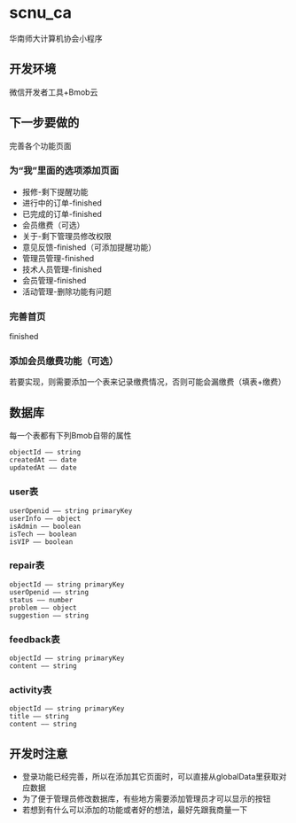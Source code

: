 # scnu_ca
华南师大计算机协会小程序

## 开发环境
微信开发者工具+Bmob云

## 下一步要做的
完善各个功能页面

### 为“我”里面的选项添加页面
* 报修-剩下提醒功能
* 进行中的订单-finished
* 已完成的订单-finished
* 会员缴费（可选）
* 关于-剩下管理员修改权限
* 意见反馈-finished（可添加提醒功能）
* 管理员管理-finished
* 技术人员管理-finished
* 会员管理-finished
* 活动管理-删除功能有问题

### 完善首页
finished

### 添加会员缴费功能（可选）
若要实现，则需要添加一个表来记录缴费情况，否则可能会漏缴费（填表+缴费）

## 数据库
每一个表都有下列Bmob自带的属性
```
objectId —— string
createdAt —— date
updatedAt —— date
```

### user表
```
userOpenid —— string primaryKey
userInfo —— object
isAdmin —— boolean
isTech —— boolean
isVIP —— boolean
```

### repair表
```
objectId —— string primaryKey
userOpenid —— string
status —— number
problem —— object
suggestion —— string
```

### feedback表
```
objectId —— string primaryKey
content —— string
```

### activity表
```
objectId —— string primaryKey
title —— string
content —— string
```

## 开发时注意
* 登录功能已经完善，所以在添加其它页面时，可以直接从globalData里获取对应数据
* 为了便于管理员修改数据库，有些地方需要添加管理员才可以显示的按钮
* 若想到有什么可以添加的功能或者好的想法，最好先跟我商量一下